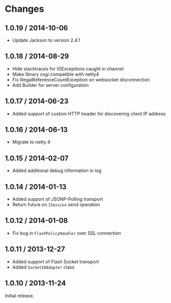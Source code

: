 Changes
=======================

1.0.19 / 2014-10-06
-----------------------
* Update Jackson to version 2.4.1

1.0.18 / 2014-08-29
-----------------------
* Hide stacktraces for IOExceptions caught in channel
* Make library osgi compatible with netty4
* Fix IllegalReferenceCountException on websocket disconnection
* Add Builder for server configuration

1.0.17 / 2014-06-23
-----------------------
* Added support of custom HTTP header for discovering client IP address

1.0.16 / 2014-06-13
-----------------------
* Migrate to netty 4

1.0.15 / 2014-02-07
-----------------------
* Added additional debug information in log

1.0.14 / 2014-01-13
-----------------------

* Added support of JSONP-Polling transport
* Return future on `ISession` send operation

1.0.12 / 2014-01-08
-----------------------

* Fix bug in `FlashPolicyHandler` over SSL connection 

1.0.11 / 2013-12-27
-----------------------

* Added support of Flash Socket transport
* Added `SocketIOAdapter` class

1.0.10 / 2013-11-24
-----------------------

Initial release.
